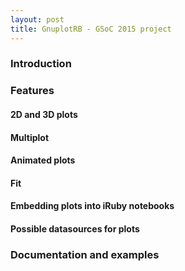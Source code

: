 ```yaml
---
layout: post
title: GnuplotRB - GSoC 2015 project
---
```

### Introduction

### Features

#### 2D and 3D plots

#### Multiplot

#### Animated plots

#### Fit

#### Embedding plots into iRuby notebooks

#### Possible datasources for plots


### Documentation and examples
